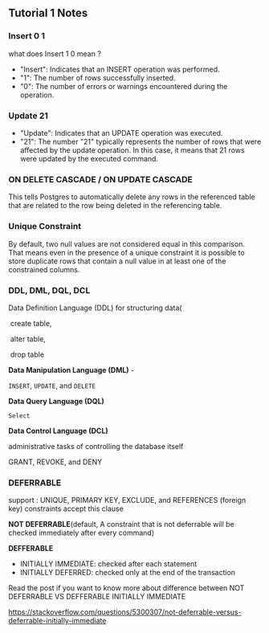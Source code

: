 ## Tutorial 1 Notes

### Insert 0 1

what does Insert 1 0 mean ?

- "Insert": Indicates that an INSERT operation was performed.
- "1": The number of rows successfully inserted.
- "0": The number of errors or warnings encountered during the operation.

### Update 21

- "Update": Indicates that an UPDATE operation was executed.
- "21": The number "21" typically represents the number of rows that were affected by the update operation. In this case, it means that 21 rows were updated by the executed command.



### ON DELETE CASCADE / ON UPDATE CASCADE

This tells Postgres to automatically delete any rows in the referenced table that are related to the row being deleted in the referencing table.



### Unique Constraint

By default, two null values are not considered equal in this comparison. That means even in the presence of a unique constraint it is possible to store duplicate rows that contain a null value in at least one of the constrained columns.



### DDL, DML, DQL, DCL

Data Definition Language (DDL) for structuring data(

​	create table,

​	alter table,

​	drop table

**Data Manipulation Language (DML)** -

`INSERT`, `UPDATE`, and `DELETE`

**Data Query Language (DQL)** 

`Select`

**Data Control Language (DCL)** 

administrative tasks of controlling the database itself

GRANT, REVOKE, and DENY



### DEFERRABLE

support : UNIQUE, PRIMARY KEY, EXCLUDE, and REFERENCES (foreign key) constraints accept this clause

**NOT DEFERRABLE**(default, A constraint that is not deferrable will be checked immediately after every command)

**DEFFERABLE**

- INITIALLY IMMEDIATE: checked after each statement
- INITIALLY DEFERRED: checked only at the end of the transaction



Read the post if you want to know more about difference between NOT DEFERRABLE VS DEFFERABLE INITIALLY IMMEDIATE

https://stackoverflow.com/questions/5300307/not-deferrable-versus-deferrable-initially-immediate